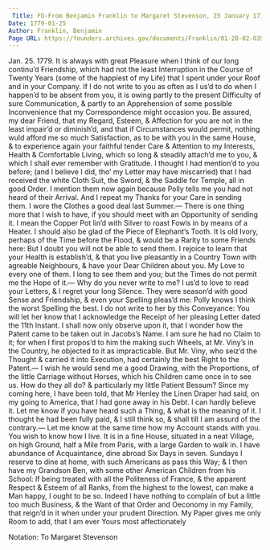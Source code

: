 ```yaml
---
 Title: FO-From Benjamin Franklin to Margaret Stevenson, 25 January 1779
Date: 1779-01-25
Author: Franklin, Benjamin
Page URL: https://founders.archives.gov/documents/Franklin/01-28-02-0357
---
```


Jan. 25. 1779.
It is always with great Pleasure when I think of our long continu’d Friendship, which had not the least Interruption in the Course of Twenty Years (some of the happiest of my Life) that I spent under your Roof and in your Company. If I do not write to you as often as I us’d to do when I happen’d to be absent from you, it is owing partly to the present Difficulty of sure Communication, & partly to an Apprehension of some possible Inconvenience that my Correspondence might occasion you. Be assured, my dear Friend, that my Regard, Esteem, & Affection for you are not in the least impair’d or diminish’d, and that if Circumstances would permit, nothing wuld afford me so much Satisfaction, as to be with you in the same House, & to experience again your faithful tender Care & Attention to my Interests, Health & Comfortable Living, which so long & steadily attach’d me to you, & which I shall ever remember with Gratitude.
I thought I had mention’d to you before; (and I believe I did, tho’ my Letter may have miscarried) that I had received the white Cloth Suit, the Sword, & the Saddle for Temple, all in good Order. I mention them now again because Polly tells me you had not heard of their Arrival. And I repeat my Thanks for your Care in sending them. I wore the Clothes a good deal last Summer.— There is one thing more that I wish to have, if you should meet with an Opportunity of sending it. I mean the Copper Pot lin’d with Silver to roast Fowls in by means of a Heater. I should also be glad of the Piece of Elephant’s Tooth. It is old Ivory, perhaps of the Time before the Flood, & would be a Rarity to some Friends here: But I doubt you will not be able to send them.
I rejoice to learn that your Health is establish’d, & that you live pleasantly in a Country Town with agreable Neighbours, & have your Dear Children about you. My Love to every one of them. I long to see them and you; but the Times do not permit me the Hope of it.— Why do you never write to me? I us’d to love to read your Letters, & I regret your long Silence. They were season’d with good Sense and Friendship, & even your Spelling pleas’d me: Polly knows I think the worst Spelling the best. I do not write to her by this Conveyance: You will let her know that I acknowledge the Receipt of her pleasing Letter dated the 11th Instant. I shall now only observe upon it, that I wonder how the Patent came to be taken out in Jacobs’s Name. I am sure he had no Claim to it; for when I first propos’d to him the making such Wheels, at Mr. Viny’s in the Country, he objected to it as impracticable. But Mr. Viny, who seiz’d the Thought & carried it into Execution, had certainly the best Right to the Patent.— I wish he would send me a good Drawing, with the Proportions, of the little Carriage without Horses, which his Children came once in to see us. How do they all do? & particularly my little Patient Bessum? Since my coming here, I have been told, that Mr Henley the Linen Draper had said, on my going to America, that I had gone away in his Debt. I can hardly believe it. Let me know if you have heard such a Thing, & what is the meaning of it. I thought he had been fully paid, & I still think so, & shall till I am assurd of the contrary.— Let me know at the same time how my Account stands with you.
You wish to know how I live. It is in a fine House, situated in a neat Village, on high Ground, half a Mile from Paris, with a large Garden to walk in. I have abundance of Acquaintance, dine abroad Six Days in seven. Sundays I reserve to dine at home, with such Americans as pass this Way; & I then have my Grandson Ben, with some other American Children from his School: If being treated with all the Politeness of France, & the apparent Respect & Esteem of all Ranks, from the highest to the lowest, can make a Man happy, I ought to be so. Indeed I have nothing to complain of but a little too much Business, & the Want of that Order and Oeconomy in my Family, that reign’d in it when under your prudent Direction. My Paper gives me only Room to add, that I am ever Yours most affectionately
 
Notation: To Margaret Stevenson

